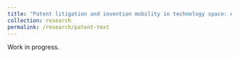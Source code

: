 ```yaml
---
title: "Patent litigation and invention mobility in technology space: evidence from patent text data"
collection: research
permalink: /research/patent-text
---
```


Work in progress.